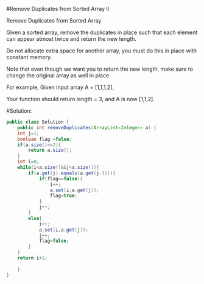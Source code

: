 #Remove Duplicates from Sorted Array II

Remove Duplicates from Sorted Array

Given a sorted array, remove the duplicates in place such that each element can appear atmost twice and return the new length.

Do not allocate extra space for another array, you must do this in place with constant memory.

Note that even though we want you to return the new length, make sure to change the original array as well in place

For example,
Given input array A = [1,1,1,2],

Your function should return length = 3, and A is now [1,1,2].

#Solution:

```java
public class Solution {
	public int removeDuplicates(ArrayList<Integer> a) {
	int j=1;
	boolean flag =false;
	if(a.size()<=2){
	    return a.size();
	}
	int i=0;
	while(i<a.size()&&j<a.size()){
	    if(a.get(j).equals(a.get(j-1))){
	        if(flag==false){
	            i++;
	            a.set(i,a.get(j));
	            flag=true;
	        }
	        j++;
	    }
	    else{
	        i++;
	        a.set(i,a.get(j));
	        j++;
	        flag=false;
	    }
	}
	return i+1;
	    
	}
}

```
